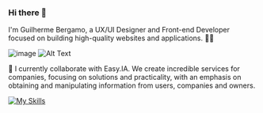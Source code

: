 ### Hi there 👋

I'm Guilherme Bergamo, a UX/UI Designer and Front-end Developer focused on building high-quality websites and applications. 🧑‍💻

![image](https://github.com/Guibyttoide/guibyttoide/assets/102548238/1bc20991-644e-4655-a64a-b9b93a358a97)
![Alt Text](https://cdn.discordapp.com/attachments/1013932747825365102/1196876156960514208/Rectangle.png?ex=65b938c8&is=65a6c3c8&hm=b996f7dfb413e611f74edc25d2c9dcb67b92392e8f89731c23106260b729f1d9&)

🏢 I currently collaborate with Easy.IA. We create incredible services for companies, focusing on solutions and practicality, with an emphasis on obtaining and manipulating information from users, companies and owners.

[![My Skills](https://skillicons.dev/icons?i=js,html,css,react,figma,firebase,vite,git,vercel,ts,sass,js)](https://skillicons.dev)

